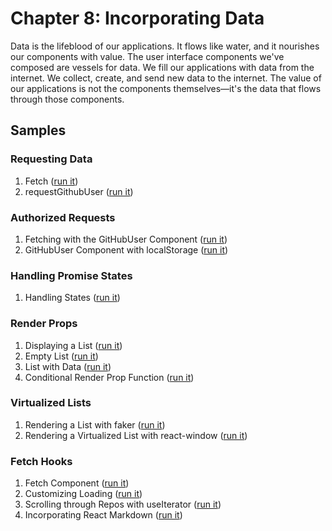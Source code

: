 # Chapter 8: Incorporating Data

Data is the lifeblood of our applications. It flows like water, and it nourishes our components with value. The user interface components we've composed are vessels for data. We fill our applications with data from the internet. We collect, create, and send new data to the internet. The value of our applications is not the components themselves—it's the data that flows through those components.

## Samples

### Requesting Data

1. Fetch ([run it](https://codesandbox.io/s/dry-sea-wmw8w?file=/src/index.js))
2. requestGithubUser ([run it](https://codesandbox.io/s/happy-hypatia-hu6e6?file=/src/index.js))

### Authorized Requests

1. Fetching with the GitHubUser Component ([run it](https://codesandbox.io/s/crazy-borg-xyw0m?file=/src/App.js))
2. GitHubUser Component with localStorage ([run it](https://codesandbox.io/s/brave-water-w7knz?file=/src/App.js))

### Handling Promise States

1. Handling States ([run it](https://codesandbox.io/s/funny-architecture-9hwg4?file=/src/App.js))

### Render Props

1. Displaying a List ([run it](https://codesandbox.io/s/great-knuth-iq8qu?file=/src/App.js))
2. Empty List ([run it](https://codesandbox.io/s/eager-http-zgou9?file=/src/App.js))
3. List with Data ([run it](https://codesandbox.io/s/affectionate-tdd-0mucp?file=/src/App.js))
4. Conditional Render Prop Function ([run it](https://codesandbox.io/s/suspicious-sara-3dtyy?file=/src/App.js))

### Virtualized Lists

1. Rendering a List with faker ([run it](https://codesandbox.io/s/holy-shape-634jj?file=/src/App.js))
2. Rendering a Virtualized List with react-window ([run it](https://codesandbox.io/s/keen-star-dfb08?file=/src/App.js))

### Fetch Hooks

1. Fetch Component ([run it](https://codesandbox.io/s/zen-cloud-7nin3?file=/src/App.js))
2. Customizing Loading ([run it](https://codesandbox.io/s/agitated-raman-46dzb?file=/src/App.js))
3. Scrolling through Repos with useIterator ([run it](https://codesandbox.io/s/mystifying-cookies-nn1xl?file=/src/App.js))
4. Incorporating React Markdown ([run it](https://codesandbox.io/s/cocky-fog-h6xde?file=/src/App.js))
